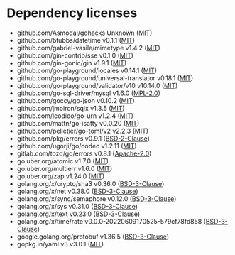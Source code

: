 # Dependency licenses

 - github.com/Asmodai/gohacks Unknown ([MIT](https://github.com/Asmodai/gohacks/blob/HEAD/LICENSE))
 - github.com/btubbs/datetime v0.1.1 ([MIT](https://github.com/btubbs/datetime/blob/v0.1.1/LICENSE))
 - github.com/gabriel-vasile/mimetype v1.4.2 ([MIT](https://github.com/gabriel-vasile/mimetype/blob/v1.4.2/LICENSE))
 - github.com/gin-contrib/sse v0.1.0 ([MIT](https://github.com/gin-contrib/sse/blob/v0.1.0/LICENSE))
 - github.com/gin-gonic/gin v1.9.1 ([MIT](https://github.com/gin-gonic/gin/blob/v1.9.1/LICENSE))
 - github.com/go-playground/locales v0.14.1 ([MIT](https://github.com/go-playground/locales/blob/v0.14.1/LICENSE))
 - github.com/go-playground/universal-translator v0.18.1 ([MIT](https://github.com/go-playground/universal-translator/blob/v0.18.1/LICENSE))
 - github.com/go-playground/validator/v10 v10.14.0 ([MIT](https://github.com/go-playground/validator/blob/v10.14.0/LICENSE))
 - github.com/go-sql-driver/mysql v1.6.0 ([MPL-2.0](https://github.com/go-sql-driver/mysql/blob/v1.6.0/LICENSE))
 - github.com/goccy/go-json v0.10.2 ([MIT](https://github.com/goccy/go-json/blob/v0.10.2/LICENSE))
 - github.com/jmoiron/sqlx v1.3.5 ([MIT](https://github.com/jmoiron/sqlx/blob/v1.3.5/LICENSE))
 - github.com/leodido/go-urn v1.2.4 ([MIT](https://github.com/leodido/go-urn/blob/v1.2.4/LICENSE))
 - github.com/mattn/go-isatty v0.0.20 ([MIT](https://github.com/mattn/go-isatty/blob/v0.0.20/LICENSE))
 - github.com/pelletier/go-toml/v2 v2.2.3 ([MIT](https://github.com/pelletier/go-toml/blob/v2.2.3/LICENSE))
 - github.com/pkg/errors v0.9.1 ([BSD-2-Clause](https://github.com/pkg/errors/blob/v0.9.1/LICENSE))
 - github.com/ugorji/go/codec v1.2.11 ([MIT](https://github.com/ugorji/go/blob/codec/v1.2.11/codec/LICENSE))
 - gitlab.com/tozd/go/errors v0.8.1 ([Apache-2.0](https://gitlab.com/tozd/go/blob/errors/v0.8.1/errors/LICENSE))
 - go.uber.org/atomic v1.7.0 ([MIT](https://github.com/uber-go/atomic/blob/v1.7.0/LICENSE.txt))
 - go.uber.org/multierr v1.6.0 ([MIT](https://github.com/uber-go/multierr/blob/v1.6.0/LICENSE.txt))
 - go.uber.org/zap v1.24.0 ([MIT](https://github.com/uber-go/zap/blob/v1.24.0/LICENSE.txt))
 - golang.org/x/crypto/sha3 v0.36.0 ([BSD-3-Clause](https://cs.opensource.google/go/x/crypto/+/v0.36.0:LICENSE))
 - golang.org/x/net v0.38.0 ([BSD-3-Clause](https://cs.opensource.google/go/x/net/+/v0.38.0:LICENSE))
 - golang.org/x/sync/semaphore v0.12.0 ([BSD-3-Clause](https://cs.opensource.google/go/x/sync/+/v0.12.0:LICENSE))
 - golang.org/x/sys v0.31.0 ([BSD-3-Clause](https://cs.opensource.google/go/x/sys/+/v0.31.0:LICENSE))
 - golang.org/x/text v0.23.0 ([BSD-3-Clause](https://cs.opensource.google/go/x/text/+/v0.23.0:LICENSE))
 - golang.org/x/time/rate v0.0.0-20220609170525-579cf78fd858 ([BSD-3-Clause](https://cs.opensource.google/go/x/time/+/579cf78f:LICENSE))
 - google.golang.org/protobuf v1.36.5 ([BSD-3-Clause](https://github.com/protocolbuffers/protobuf-go/blob/v1.36.5/LICENSE))
 - gopkg.in/yaml.v3 v3.0.1 ([MIT](https://github.com/go-yaml/yaml/blob/v3.0.1/LICENSE))

